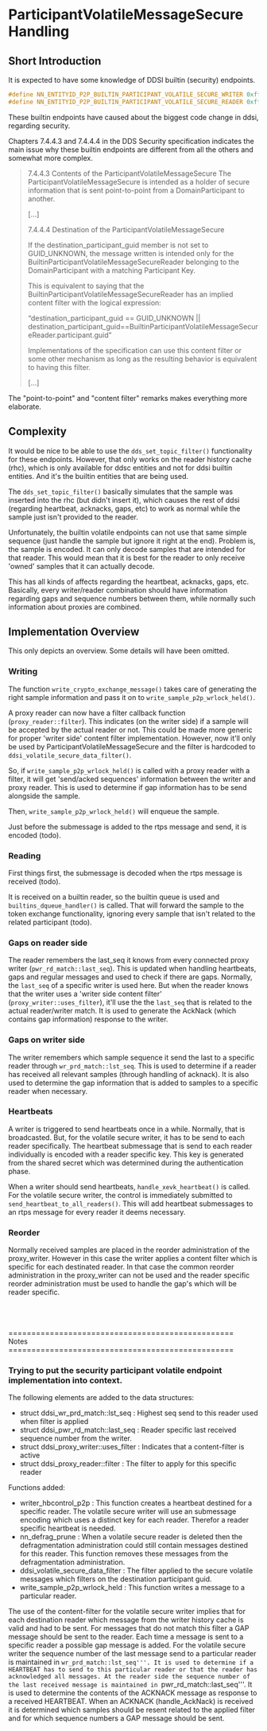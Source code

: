 # ParticipantVolatileMessageSecure Handling

## Short Introduction

It is expected to have some knowledge of DDSI builtin (security) endpoints.

```cpp
#define NN_ENTITYID_P2P_BUILTIN_PARTICIPANT_VOLATILE_SECURE_WRITER 0xff0202c3
#define NN_ENTITYID_P2P_BUILTIN_PARTICIPANT_VOLATILE_SECURE_READER 0xff0202c4
```
These builtin endpoints have caused about the biggest code change in ddsi, regarding security.

Chapters 7.4.4.3 and 7.4.4.4 in the DDS Security specification indicates the main issue why these builtin endpoints are different from all the others and somewhat more complex.

> 7.4.4.3 Contents of the ParticipantVolatileMessageSecure
> The ParticipantVolatileMessageSecure is intended as a holder of secure information that
> is sent point-to-point from a DomainParticipant to another.
>
> [...]
>
> 7.4.4.4 Destination of the ParticipantVolatileMessageSecure
>
> If the destination_participant_guid member is not set to GUID_UNKNOWN, the message written is
> intended only for the BuiltinParticipantVolatileMessageSecureReader belonging to the
> DomainParticipant with a matching Participant Key.
>
> This is equivalent to saying that the BuiltinParticipantVolatileMessageSecureReader has an implied
> content filter with the logical expression:
>
> “destination_participant_guid == GUID_UNKNOWN
> || destination_participant_guid==BuiltinParticipantVolatileMessageSecureReader.participant.guid”
>
> Implementations of the specification can use this content filter or some other mechanism as long as the
> resulting behavior is equivalent to having this filter.
>
> [...]

The "point-to-point" and "content filter" remarks makes everything more elaborate.


## Complexity

It would be nice to be able to use the ```dds_set_topic_filter()``` functionality for these endpoints. However, that only works on the reader history cache (rhc), which is only available for ddsc entities and not for ddsi builtin entities. And it's the builtin entities that are being used.

The ```dds_set_topic_filter()``` basically simulates that the sample was inserted into the rhc (but didn't insert it), which causes the rest of ddsi (regarding heartbeat, acknacks, gaps, etc) to work as normal while the sample just isn't provided to the reader.

Unfortunately, the builtin volatile endpoints can not use that same simple sequence (just handle the sample but ignore it right at the end). Problem is, the sample is encoded. It can only decode samples that are intended for that reader. This would mean that it is best for the reader to only receive 'owned' samples that it can actually decode.

This has all kinds of affects regarding the heartbeat, acknacks, gaps, etc. Basically, every writer/reader combination should have information regarding gaps and sequence numbers between them, while normally such information about proxies are combined.


## Implementation Overview

This only depicts an overview. Some details will have been omitted.


### Writing

The function ```write_crypto_exchange_message()``` takes care of generating the right sample information and pass it on to ```write_sample_p2p_wrlock_held()```.

A proxy reader can now have a filter callback function (```proxy_reader::filter```). This indicates (on the writer side) if a sample will be accepted by the actual reader or not. This could be made more generic for proper 'writer side' content filter implementation. However, now it'll only be used by ParticipantVolatileMessageSecure and the filter is hardcoded to ```ddsi_volatile_secure_data_filter()```.

So, if ```write_sample_p2p_wrlock_held()``` is called with a proxy reader with a filter, it will get 'send/acked sequences' information between the writer and proxy reader. This is used to determine if gap information has to be send alongside the sample.

Then, ```write_sample_p2p_wrlock_held()``` will enqueue the sample.

Just before the submessage is added to the rtps message and send, it is encoded (todo).


### Reading

First things first, the submessage is decoded when the rtps message is received (todo).

It is received on a builtin reader, so the builtin queue is used and ```builtins_dqueue_handler()``` is called. That will forward the sample to the token exchange functionality, ignoring every sample that isn't related to the related participant (todo).


### Gaps on reader side

The reader remembers the last_seq it knows from every connected proxy writer (```pwr_rd_match::last_seq```).
This is updated when handling heartbeats, gaps and regular messages and used to check if there are gaps.
Normally, the ```last_seq``` of a specific writer is used here. But when the reader knows that the writer uses a 'writer side content filter' (```proxy_writer::uses_filter```), it'll use the the ```last_seq``` that is related to the actual reader/writer match.
It is used to generate the AckNack (which contains gap information) response to the writer.


### Gaps on writer side

The writer remembers which sample sequence it send the last to a specific reader through ```wr_prd_match::lst_seq```.
This is used to determine if a reader has received all relevant samples (through handling of acknack).
It is also used to determine the gap information that is added to samples to a specific reader when necessary.


### Heartbeats

A writer is triggered to send heartbeats once in a while. Normally, that is broadcasted. But, for the volatile secure writer, it has to be send to each reader specifically. The heartbeat submessage that is send to each reader individually is encoded with a reader specific key. This key is generated from the shared secret which was determined during the authentication phase.

When a writer should send heartbeats, ```handle_xevk_heartbeat()``` is called. For the volatile secure writer, the control is immediately submitted to ```send_heartbeat_to_all_readers()```. This will add heartbeat submessages to an rtps message for every reader it deems necessary.


### Reorder

Normally received samples are placed in the reorder administration of the proxy_writer. However in this case the writer applies a content filter which is specific for each destinated reader. In that case the common reorder administration in the proxy_writer can not be used and the reader specific reorder administration must be used to handle the gap's which will be reader specific.

</br>
</br>
</br>
=================================================</br>
Notes</br>
=================================================</br>

### Trying to put the security participant volatile endpoint implementation into context.

The following elements are added to the data structures:

* struct ddsi_wr_prd_match::lst_seq     : Highest seq send to this reader used when filter is applied
* struct ddsi_pwr_rd_match::last_seq    : Reader specific last received sequence number from the writer.
* struct ddsi_proxy_writer::uses_filter : Indicates that a content-filter is active
* struct ddsi_proxy_reader::filter      : The filter to apply for this specific reader

Functions added:

* writer_hbcontrol_p2p : This function creates a heartbeat destined for a specific reader. The volatile secure writer will use an submessage encoding which uses a distinct key for each reader. Therefor a reader specific heartbeat is needed.
* nn_defrag_prune : When a volatile secure reader is deleted then the defragmentation administration could still contain messages destined for this reader. This function removes these messages from the defragmentation administration.
* ddsi_volatile_secure_data_filter : The filter applied to the secure volatile messages which filters on the destination participant guid.
* write_sample_p2p_wrlock_held : This function writes a message to a particular reader.

The use of the content-filter for the volatile secure writer implies that for each destination reader which message from the writer history cache is valid and had to be sent.
For messages that do not match this filter a GAP message should be sent to the reader. Each time a message is sent to a specific reader a possible gap message is added.
For the volatile secure writer the sequence number of the last message send to a particular reader is maintained in ```wr_prd_match::lst_seq'''. It is used to determine if a
HEARTBEAT has to send to this particular reader or that the reader has acknowledged all messages. At the reader side the sequence number of the last received message is
maintained in ```pwr_rd_match::last_seq'''. It is used to determine the contents of the ACKNACK message as response to a received HEARTBEAT.
When an ACKNACK (handle_AckNack) is received it is determined which samples should be resent related to the applied filter and for which sequence numbers a GAP message should be sent.
